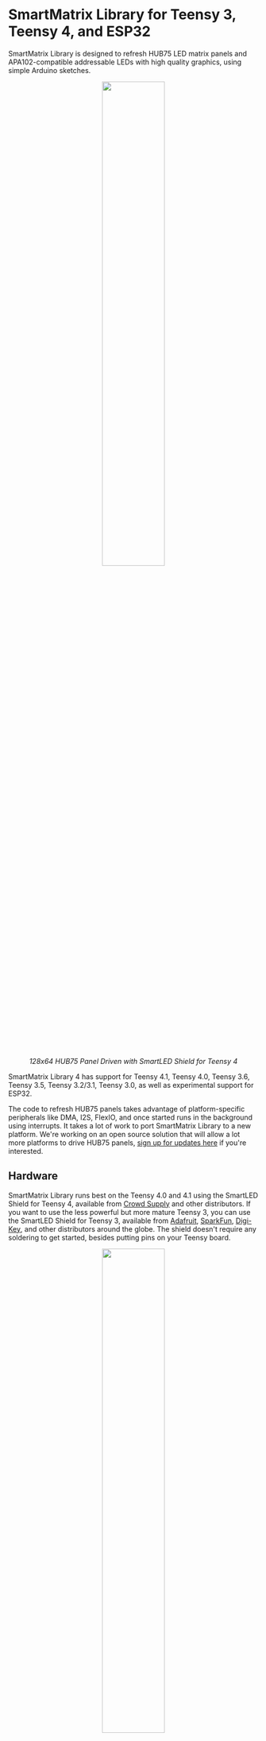 # SmartMatrix Library for Teensy 3, Teensy 4, and ESP32

SmartMatrix Library is designed to refresh HUB75 LED matrix panels and APA102-compatible addressable LEDs with high quality graphics, using simple Arduino sketches.

<p align="center"><img src="https://github.com/pixelmatix/SmartMatrix/wiki/photos/examples.gif" alt="" width="50%"/></p>

<p align="center"><i>128x64 HUB75 Panel Driven with SmartLED Shield for Teensy 4</i></p>

SmartMatrix Library 4 has support for Teensy 4.1, Teensy 4.0, Teensy 3.6, Teensy 3.5, Teensy 3.2/3.1, Teensy 3.0, as well as experimental support for ESP32.

The code to refresh HUB75 panels takes advantage of platform-specific peripherals like DMA, I2S, FlexIO, and once started runs in the background using interrupts.  It takes a lot of work to port SmartMatrix Library to a new platform.  We're working on an open source solution that will allow a lot more platforms to drive HUB75 panels, [sign up for updates here](https://github.com/pixelmatix/SmartMatrix/issues/131) if you're interested.

## Hardware

SmartMatrix Library runs best on the Teensy 4.0 and 4.1 using the SmartLED Shield for Teensy 4, available from [Crowd Supply](https://www.crowdsupply.com/pixelmatix/smartled-shield-for-teensy-4) and other distributors.  If you want to use the less powerful but more mature Teensy 3, you can use the SmartLED Shield for Teensy 3, available from [Adafruit](https://www.adafruit.com/product/1902), [SparkFun](http://sparkfun.com/products/15046), [Digi-Key](https://www.digikey.com/product-detail/en/sparkfun-electronics/DEV-15046/1568-1954-ND/9739875), and other distributors around the globe.  The shield doesn't require any soldering to get started, besides putting pins on your Teensy board.

<p align="center"><img src="https://github.com/pixelmatix/SmartMatrix/wiki/photos/slsv4.jpg" alt="" width="50%" /></p>

<p align="center"><i>SmartLED Shield for Teensy 3 - Photo Courtesy Adafruit</i></p>

There's an [adapter PCB design](https://community.pixelmatix.com/t/teensy-4-0-released/498/32) to upgrade SmartLED Shield for Teensy 3 to work with the Teensy 4.

You can wire up a [bare Teensy 3.x to a HUB75 panel](http://docs.pixelmatix.com/SmartMatrix/shieldref.html#smartled-shield-formerly-smartmatrix-shield-overview-technical-details-manually-connecting-teensy-and-panel), but at a minimum it's recommended to use 5V level shifters to drive the panels with the voltage level they are expecting.  There's a recommended circuit with latch chip to use with the Teensy 3 that will reduce the amount of pins used.  The Teensy 4 requires an external latch.

The shields are Open Source Hardware, with design files posted in the `/extras/hardware/` directories.

## Teensy 4

Teensy 4 support was contributed by [Eric Eason](https://github.com/easone)

Teensy 4 APA102 support depends on FlexIO_t4 by KurtE, which is included as a submodule in `src/lib/`.  The original FlexIO_t4 library is [on GitHub](https://github.com/KurtE/FlexIO_t4)

## ESP32

The ESP32 platform is supported with SmartMatrix Library 4.0, but not all features are up to par with the Teensy 3/4 ports.  For details on the ESP32 port, see the [Wiki](https://github.com/pixelmatix/SmartMatrix/wiki/ESP32-Wiring)

## Changes from SmartMatrix Library 3.x

- Sketches written for SmartMatrix Library 3.x should work with SmartMatrix Library 4.0 with a few changes.
- See MIGRATION.md for details on how to update your SmartMatrix Library 3.x sketches for SmartMatrix Library 4.x
- A lot of files were subtly renamed, just changing the case.  If you're trying to use git to check out a commit and get an error like `The following untracked working tree files would be overwritten by checkout`, you may need to use git from the  command line and add the `-f` parameter to force checkout (throwaway local modifications), as your git client might think it's overwriting the case-changed files and losing data.

### New Features in SmartMatrix Library 4.0

- Support for Teensy 4 and ESP32
- Support for driving APA102 LEDs on Teensy platforms
- New "GFX" layers rewritten for better efficiency, and using Adafruit_GFX for drawing, fonts, including much larger fonts
- Support for panels with non-standard mapping, e.g. 16x32/4 (MOD4) panels
- See more features in the [SmartMatrix Wiki](https://github.com/pixelmatix/SmartMatrix/wiki)

## HUB75 Panels

HUB75 RGB panels are typically used for LED billboards (e.g. Times Square), making them cost-effective and readily available. They’re much cheaper per-pixel than addressable LEDs, and available in a wide range of pixel pitch (as of now, 2 mm spacing up to 10 mm spacing per LED). They do require an external controller to continually send data to the panels to refresh them line by line, and that’s where the SmartLED Shield and SmartMatrix library come in. Adafruit, Sparkfun, and other distributors carry panels that are known to be compatible with SmartLED Shield and the SmartMatrix library, but most panels on AliExpress and other sources are compatible as well.

The pixel pitch and "RGB" are good search terms on Aliexpress, e.g. "P6 RGB" for a 6 mm pitch RGB HUB75 panel.

<p align="center"><img src="https://github.com/pixelmatix/SmartMatrix/wiki/photos/hub75panels.jpg" alt="" width="50%" /></p>

<p align="center"><i>HUB75 Panels Ranging from P2 to P10 pitch</i></p>

## Getting Started

To download in Arduino Library form, see [Releases](https://github.com/pixelmatix/SmartMatrix/releases) on GitHub, or use Arduino Library Manager.

### Software and Teensy Setup

This documentation assumes you have a general knowledge of the Teensy 3 or Teensy 4, how to use the Arduino IDE, and the Teensyduino addon.  If you need an overview of any of those tools, please use these references:

* [PJRC - Teensyduino](http://www.pjrc.com/teensy/teensyduino.html)
* [Arduino - Getting Started with Arduino](http://arduino.cc/en/Guide/HomePage)
* For general Teensy support, not related to the SmartMatrix Shield or SmartMatrix Library, post a question at the [PJRC Forum](http://forum.pjrc.com/forums/3-Technical-Support-amp-Questions)

Make sure you have a supported version of the Arduino IDE and Teensyduino add-on installed.

* [Arduino IDE](http://arduino.cc/en/main/software) - version 1.6.5 or later recommended
* [Teensyduino](http://www.pjrc.com/teensy/td_download.html) - use the latest version

Before continuing, use the blink example in the Arduino IDE to verify you can compile and run a sketch on your Teensy 3.1/3.2.

Download the latest version of the SmartMatrix Library, or install it from Arduino Library Manager:  
[SmartMatrix Releases - GitHub](https://github.com/pixelmatix/SmartMatrix/releases)

Note: "SmartMatrix" Library used to be listed in Arduino Library Manager under "SmartMatrix3".  You may need to look for the library in Arduino Library Manager or your libraries folder under either "SmartMatrix" or "SmartMatrix3" as we transition to the new name.

If you're not using Arduino Library Manager, you need to import the library into Arduino, see instructions from Arduino here:  
[Arduino - Libraries](http://arduino.cc/en/Guide/Libraries)

Some of the examples depend on other libraries, which you can download separately, or install from Arduino Library Manager.  See "External Libraries" below.

Start with the FeatureDemo Example project, included with the library.  From the Arduino File menu, choose Examples, SmartMatrix3 (or SmartMatrix), then FeatureDemo.  

Find the section at the top with the note `// uncomment one line to select your MatrixHardware configuration`, and uncomment the file appropriate for your hardware.

You should already have most of the correct Arduino settings to load the FeatureDemo sketch on your Teensy, from running the blink example earlier.  For Teensy 3: under Tools, CPU Speed, make sure either 48 MHz or 96MHz (overclock) is selected.  (Some libraries are not compatible with the 72MHz CPU).  For Teensy 4, use the default CPU speed.

The examples are configured to run on a 32x32-pixel panel.  If your resolution is different, adjust the `kMatrixWidth` and `kMatrixHeight` variables at the top of the sketch.  You may also need to change `kPanelType`.  Some common kPanelType settings:

- 32-pixel high panels, e.g. 32x32, 64x32: `SM_PANELTYPE_HUB75_32ROW_MOD16SCAN`
- 16-pixel high panels, e.g. 32x16: `SMARTMATRIX_HUB75_16ROW_MOD8SCAN`
- 64-pixel high panels, e.g. 64x64, 128x64: `SM_PANELTYPE_HUB75_64ROW_MOD32SCAN`
- For other less common panels, see more details in `MatrixCommonHub75.h` and [the wiki][https://github.com/pixelmatix/SmartMatrix/wiki)

You can chain several panels together to create a wider or taller display than one panel would allow.  Set `kMatrixWidth` and `kMatrixHeight` to the overall width and height of your display.  If your display is more than one panel high, set `kMatrixOptions` to how you tiled your panels:  

* Panel Order - By default, the first panel of each row starts on the same side, so you need a long ribbon cable to go from the last panel of the previous row to the first panel of the next row.  `SM_HUB75_OPTIONS_C_SHAPE_STACKING` inverts the panel on each row to minimize the length of the cable going from the last panel of each row the first panel of the other row.  
  * Note `SM_HUB75_OPTIONS_C_SHAPE_STACKING` isn't compatible with panels that require the Multi Row Refresh Mapping feature (if your `kPanelType` value includes the column size, it likely requires Multi Row Refresh Mapping, e.g. `SM_PANELTYPE_HUB75_16ROW_32COL_MOD2SCAN`)
* Panel Direction - By default the first panel is on the top row.  To stack panels the other way, use `SM_HUB75_OPTIONS_BOTTOM_TO_TOP_STACKING`.  
* To set multiple options, use the bitwise-OR operator e.g. for C-shape Bottom-to-top stacking: `const uint8_t kMatrixOptions = (SM_HUB75_OPTIONS_C_SHAPE_STACKING | SM_HUB75_OPTIONS_BOTTOM_TO_TOP_STACKING);`

Click the Upload button, and the sketch should compile and upload to your Teensy, and start running right away.

You can use the FeatureDemo sketch (or other example sketches) as a way to get started with your own project.  Inside `loop()`, find a demo section that is similar to what you want to do with your project, delete the other sections, and save it as as new sketch.

### External Libraries

Some SmartMatrix examples require external libraries to compile.  You may already have older versions of these libraries installed in Arduino that may be too old to work with SmartMatrix and the examples.  It's usually best to use [Arduino Library Manager](https://learn.adafruit.com/adafruit-all-about-arduino-libraries-install-use) and get the latest version of the library.

Installing Arduino libraries from GitHub has a couple pitfalls.  [This Adafruit tutorial](https://learn.adafruit.com/adafruit-all-about-arduino-libraries-install-use/) explains the basics of installing libraries and how to avoid the pitfalls.

**GifDecoder and AnimatedGIF**

There are two libraries needed for the `AnimatedGifs` example.  Both can be installed from Arduino Library Manager, or you can manually install from GitHub.

[GifDecoder](https://github.com/pixelmatix/GifDecoder/releases)

[AnimatedGIF](https://github.com/bitbank2/AnimatedGIF/releases)

**Adafruit_GFX**

You can optionally use Adafruit_GFX with SmartMatrix Library.  The new "GFX" layers in SmartMatrix Library are much more efficient, and allow for using large fonts for both static display or scrolling across the screen.

Install Adafruit_GFX using Arduino Library Manager or manually [from GitHub](https://github.com/adafruit/Adafruit-GFX-Library/releases)

**FastLED**

If you're having trouble compiling sketches that use FastLED and are getting errors that refer to FastLED.h, try compiling the `FastLED_Functions` example first, which will help narrow down the issue.  Also make sure you are using FastLED 3.1 or later.

This error means the FastLED library isn't installed (correctly):  
`fatal error: FastLED.h: No such file or directory`

The FastLED version included with Teensyduino may lag behind the latest.  It's better to install FastLED manually using the latest version [available from GitHub](https://github.com/FastLED/FastLED/releases), or using Arduino Library Manager.  If you see any of these errors, you likely have an older version of FastLED installed:  
`no known conversion for argument 4 from 'CRGB' to 'const rgb24&'`  
`error: 'inoise8' was not declared in this scope`

This can be tricky to track down as Teensyduino installs libraries into your Arduino application directory, which might not be in your Arduino sketchbook.  Look at the `ResolveLibrary` messages you get when compiling to make sure that the version of library you want is being used.

You can manually install the latest version of FastLED (3.x or higher) from the FastLED releases page:
https://github.com/FastLED/FastLED/releases

**Teensy Audio Library**

The SpectrumAnalyzer sketches require the [Teensy Audio Library](http://www.pjrc.com/teensy/td_libs_Audio.html), which is included in Teensyduino.  If you have trouble compiling, first make sure you can compile the `FastLED_Functions` example, as FastLED 3.x is also a requirement for this sketch.  If you're missing the Audio library, the best way to install is by running the Teensyduino installer.  Make sure the "Audio" library is checked during the install.

## Troubleshooting

If you need help, the best place to ask for help, or look for others who may have worked through the same issue, is the [SmartMatrix Community](https://community.pixelmatix.com).  Please don't post troubleshooting requests here on GitHub.

If you've found a bug with the code, or want to suggest an improvement, feel free to submit a GitHub Issue or Pull Request.

## Supporting SmartMatrix Library Development

A lot of work went into writing SmartMatrix Library, designing the shields, and releasing them as Open Source Hardware.  There are real costs in maintaining the documentation and community forum.  If they are useful to you and you'd like to say thank you, you can make a [donation via PayPal](https://www.paypal.com/cgi-bin/webscr?cmd=_s-xclick&hosted_button_id=56RA5NKYXHCLJ&source=https://github.com/pixelmatix/SmartMatrix).  Thank you!
